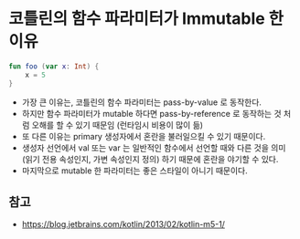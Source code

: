 # 코틀린의 함수 파라미터가 Immutable 한 이유

```kotlin
fun foo (var x: Int) {
    x = 5
}
```
- 가장 큰 이유는, 코틀린의 함수 파라미터는 pass-by-value 로 동작한다.
- 하지만 함수 파라미터가 mutable 하다면 pass-by-reference 로 동작하는 것 처럼 오해를 할 수 있기 때문임 (런타임시 비용이 많이 듦)
- 또 다른 이유는 primary 생성자에서 혼란을 불러일으킬 수 있기 때문이다.
- 생성자 선언에서 val 또는 var 는 일반적인 함수에서 선언할 때와 다른 것을 의미 (읽기 전용 속성인지, 가변 속성인지 정의) 하기 때문에 혼란을 야기할 수 있다.
- 마지막으로 mutable 한 파라미터는 좋은 스타일이 아니기 때문이다.

## 참고
- https://blog.jetbrains.com/kotlin/2013/02/kotlin-m5-1/